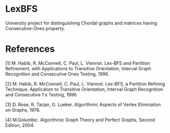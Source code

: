 # LexBFS
University project for distinguishing Chordal graphs and matrices having Consecutive-Ones property.

# References
[1] M. Habib, R. McConnell, C. Paul, L. Viennot. Lex-BFS and Partition Refinement, with Applications to Transitive Orientation, Interval Graph Recognition and Consecutive Ones Testing, 1996.

[2] M. Habib, R. McConnell, C. Paul, L. Viennot. Lex-BFS, a Partition Refining Technique. Application to Transitive Orientation, Interval Graph Recognition and Consecutive 1's Testing, 1996.

[3] D. Rose, R. Tarjan, G. Lueker. Algorithmic Aspects of Vertex Elimination on Graphs, 1976.

[4] M.Golumbic. Algorithmic Graph Theory and Perfect Graphs, Second Edition, 2004.